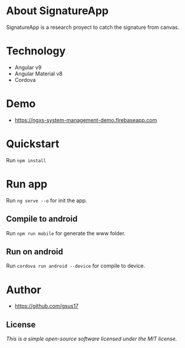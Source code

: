 # About SignatureApp
SignatureApp is a research proyect to catch the signature from canvas.

# Technology
* Angular v9
* Angular Material v8
* Cordova

# Demo
* https://ngxs-system-management-demo.firebaseapp.com

# Quickstart
Run `npm install` 

# Run app
Run `ng serve --o`  for init the app.

## Compile to android
Run `npm run mobile` for generate the www folder.

## Run on android
Run `cordova run android --device` for compile to device.

# Author
* https://github.com/gsus17

## License
*This is a simple open-source software licensed under the MIT license.*
